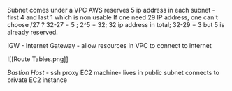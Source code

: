 Subnet comes under a VPC
AWS reserves 5 ip address in each subnet - first 4 and last 1
which is non usable
If one need 29 IP address, one can't choose /27 ?
32-27 = 5 ; 2^5 = 32; 32 ip address in total; 32-29 = 3 but 5 is already reserved.

IGW - Internet Gateway  - allow resources in VPC to connect to internet

![[Route Tables.png]]

*Bastion Host* - ssh proxy EC2 machine- lives in public subnet connects to private EC2 instance
